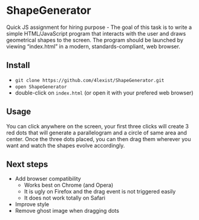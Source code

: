 # ShapeGenerator
Quick JS assignment for hiring purpose - The goal of this task is to write a simple HTML/JavaScript program that interacts with the user and draws geometrical shapes to the screen. The program should be launched by viewing “index.html” in a modern, standards-compliant, web browser.

## Install
* `git clone https://github.com/4lexist/ShapeGenerator.git`
* `open ShapeGenerator`
* double-click on `index.html` (or open it with your prefered web browser)

## Usage
You can click anywhere on the screen, your first three clicks will create 3 red dots that will generate a parallelogram and a circle of same area and center. Once the three dots placed, you can then drag them wherever you want and watch the shapes evolve accordingly.

## Next steps
* Add browser compatibility
    * Works best on Chrome (and Opera)
    * It is ugly on Firefox and the drag event is not triggered easily
    * It does not work totally on Safari
* Improve style
* Remove ghost image when dragging dots
